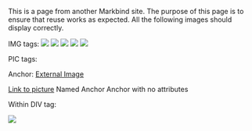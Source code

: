 This is a page from another Markbind site.
The purpose of this page is to ensure that reuse works as expected.
All the following images should display correctly.

IMG tags:
<img src="images/I'm not allowed to use my favorite tool.png">
<img src="{{imgFolder}}/I'm not allowed to use my favorite tool.png">
<img src="{{baseUrl}}/{{imgFolder}}/I'm not allowed to use my favorite tool.png">
<img src="{{baseUrl}}/images/I'm not allowed to use my favorite tool.png">
<img src="https://dummyimage.com/600x400/000/fff">

PIC tags:
<pic src="images/I'm not allowed to use my favorite tool.png"></pic>
<pic src="{{imgFolder}}/I'm not allowed to use my favorite tool.png"></pic>
<pic src="{{baseUrl}}/{{imgFolder}}/I'm not allowed to use my favorite tool.png"></pic>
<pic src="{{baseUrl}}/images/I'm not allowed to use my favorite tool.png"></pic>
<pic src="https://dummyimage.com/600x400/000/fff"></pic>

Anchor:
<a href="https://dummyimage.com/600x400/000/fff">External Image</a>
<!--
  Markdown used to be rendered before Nunjucks in links, which caused curly braces in markdown style links to be encoded.
  This was patched in https://github.com/MarkBind/markbind/commit/188db1e,
  which has been reverted as it is no longer the case. This is also a small regression test hence.
-->
[Link to picture](<{{baseUrl}}/images/I'm not allowed to use my favorite tool.png>)
<a id="namedAnchor">Named Anchor</a>
<a>Anchor with no attributes</a>

Within DIV tag:
<div id="imageTest">
  <img src="{{baseUrl}}/images/I'm not allowed to use my favorite tool.png">
  <pic src="{{baseUrl}}/images/I'm not allowed to use my favorite tool.png"></pic>
</div>